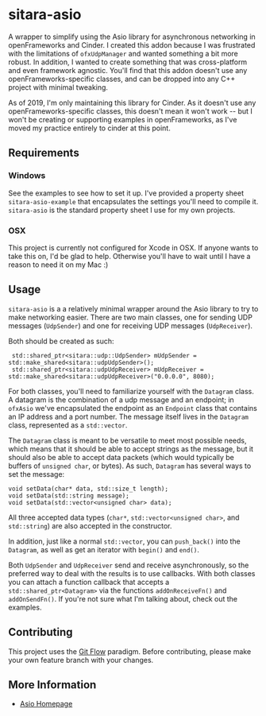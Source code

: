 # sitara-asio

A wrapper to simplify using the Asio library for asynchronous networking in openFrameworks and Cinder.  I created this addon because I was frustrated with the limitations of `ofxUdpManager` and wanted something a bit more robust.  In addition, I wanted to create something that was cross-platform and even framework agnostic.  You'll find that this addon doesn't use any openFrameworks-specific classes, and can be dropped into any C++ project with minimal tweaking.

As of 2019, I'm only maintaining this library for Cinder.  As it doesn't use any openFrameworks-specific classes, this doesn't mean it won't work -- but I won't be creating or supporting examples in openFrameworks, as I've moved my practice entirely to cinder at this point.

## Requirements

### Windows
See the examples to see how to set it up.  I've provided a property sheet `sitara-asio-example` that encapsulates the settings you'll need to compile it.  `sitara-asio` is the standard property sheet I use for my own projects.

### OSX
This project is currently not configured for Xcode in OSX.  If anyone wants to take this on, I'd be glad to help.  Otherwise you'll have to wait until I have a reason to need it on my Mac :)

## Usage
`sitara-asio` is a a relatively minimal wrapper around the Asio library to try to make networking easier.  There are two main classes, one for sending UDP messages (`UdpSender`) and one for receiving UDP messages (`UdpReceiver`).

Both should be created as such:

     std::shared_ptr<sitara::udp::UdpSender> mUdpSender = std::make_shared<sitara::udpUdpSender>();
     std::shared_ptr<sitara::udpUdpReceiver> mUdpReceiver = std::make_shared<sitara::udpUdpReceiver>("0.0.0.0", 8080);

For both classes, you'll need to familiarize yourself with the `Datagram` class.  A datagram is the combination of a udp message and an endpoint; in `ofxAsio` we've encapsulated the endpoint as an `Endpoint` class that contains an IP address and a port number.  The message itself lives in the `Datagram` class, represented as a `std::vector`.

The `Datagram` class is meant to be versatile to meet most possible needs, which means that it should be able to accept strings as the message, but it should also be able to accept data packets (which would typically be buffers of `unsigned char`, or bytes).  As such, `Datagram` has several ways to set the message:

    void setData(char* data, std::size_t length);
    void setData(std::string message);
    void setData(std::vector<unsigned char> data);

All three accepted data types (`char*`, `std::vector<unsigned char>`, and `std::string`) are also accepted in the constructor.

In addition, just like a normal `std::vector`, you can `push_back()` into the `Datagram`, as well as get an iterator with `begin()` and `end()`.

Both `UdpSender` and `UdpReceiver` send and receive asynchronously, so the preferred way to deal with the results is to use callbacks.  With both classes you can attach a function callback that accepts a `std::shared_ptr<Datagram>` via the functions `addOnReceiveFn()` and `addOnSendFn()`.  If you're not sure what I'm talking about, check out the examples.

## Contributing
This project uses the [Git Flow](http://nvie.com/posts/a-successful-git-branching-model/) paradigm.  Before contributing, please make your own feature branch with your changes.

## More Information
* [Asio Homepage](http://think-async.com/)
